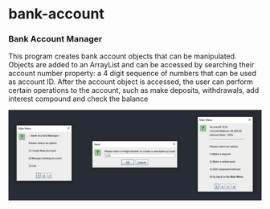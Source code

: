 # bank-account
### Bank Account Manager
This program creates bank account objects that can be manipulated.
Objects are added to an ArrayList and can be accessed by searching their account number property: a 4 digit sequence of numbers that can be used as account ID. After the account object is accessed, the user can perform certain operations to the account, such as make deposits, withdrawals, add interest compound and check the balance

![bank](/pic.jpg)

